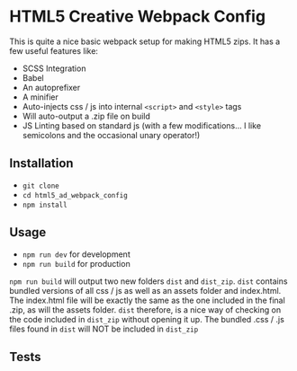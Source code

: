 # HTML5 Creative Webpack Config 

This is quite a nice basic webpack setup for making HTML5 zips. It has a few useful features like: 

+ SCSS Integration
+ Babel 
+ An autoprefixer 
+ A minifier 
+ Auto-injects css / js into internal `<script>` and `<style>` tags
+ Will auto-output a .zip file on build
+ JS Linting based on standard js (with a few modifications... I like semicolons and the occasional unary operator!)

## Installation 

+ `git clone`
+ `cd html5_ad_webpack_config`
+ `npm install`

## Usage

+ `npm run dev` for development 
+ `npm run build` for production

`npm run build` will output two new folders `dist` and `dist_zip`. 
`dist` contains bundled versions of all css / js as well as an assets folder and index.html. 
The index.html file will be exactly the same as the one included in the final .zip, as will the assets folder. 
`dist` therefore, is a nice way of checking on the code included in `dist_zip` without opening it up. 
The bundled .css / .js files found in `dist` will NOT be included in `dist_zip`

## Tests 





